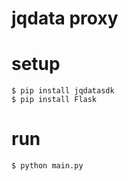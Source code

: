 # jqdata proxy

# setup
```
$ pip install jqdatasdk
$ pip install Flask
```
# run
```
$ python main.py
```